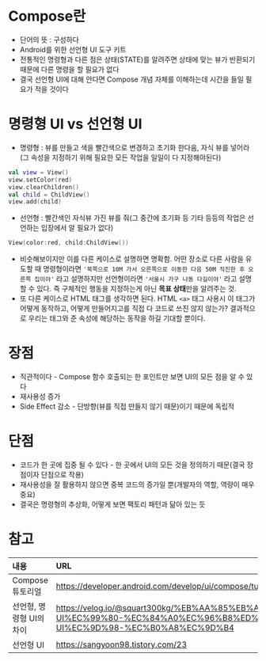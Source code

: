 # Compose란

- 단어의 뜻 : 구성하다
-  Android를 위한 선언형 UI 도구 키트
- 전통적인 명령형과 다른 점은 상태(STATE)를 알려주면 상태에 맞는 뷰가 반환되기 때문에 다른 명령을 할 필요가 없다
- 결국 선언형 UI에 대해 안다면 Compose 개념 자체를 이해하는데 시간을 들일 필요가 적을 것이다



# 명령형 UI vs 선언형 UI

- 명령형 : 뷰를 만들고 색을 빨간색으로 변경하고 초기화 한다음, 자식 뷰를 넣어라(그 속성을 지정하기 위해 필요한 모든 작업을 일일이 다 지정해야된다)
```kotlin
val view = View()
view.setColor(red)
view.clearChildren()
val child = ChildView()
view.add(child)
```
- 선언형 : 빨간색인 자식뷰 가진 뷰를 줘(그 중간에 초기화 등 기타 등등의 작업은 선언하는 입장에서 알 필요가 없다)
```kotlin
View(color:red, child:ChildView())
```
- 비슷해보이지만 이를 다른 케이스로 설명하면 명확함. 어떤 장소로 다른 사람을 유도할 때 명령형이라면 `'북쪽으로 10M 가서 오른쪽으로 이동한 다음 50M 직진한 후 오른쪽 집이야'` 라고 설명하지만 선언형이라면 `'서울시 가구 나동 다길이야'` 라고 설명할 수 있다. 즉 구체적인 행동을 지정하는게 아닌 **목표 상태**만을 알려주는 것.
-  또 다른 케이스로 HTML 태그를 생각하면 된다. HTML `<a>` 태그 사용시 이 태그가 어떻게 동작하고,  어떻게 만들어지고를 직접 다 코드로 쓰진 않지 않는가? 결과적으로 우리는 태그와 준 속성에 해당하는 동작을 하길 기대할 뿐이다.



# 장점
- 직관적이다 - Compose 함수 호출되는 한 포인트만 보면 UI의 모든 점을 알 수 있다
- 재사용성 증가
- Side Effect 감소 - 단방향(뷰를 직접 만들지 않기 때문)이기 때문에 독립적



# 단점
- 코드가 한 곳에 집중 될 수 있다 - 한 곳에서 UI의 모든 것을 정의하기 때문(결국 장점이자 단점으로 작용)
- 재사용성을 잘 활용하지 않으면 중복 코드의 증가일 뿐(개발자의 역할, 역량이 매우 중요)
- 결국은 명령형의 추상화, 어떻게 보면 팩토리 패턴과 닮아 있는 듯



# 참고

| 내용                     | URL                                                          |
| :----------------------- | :----------------------------------------------------------- |
| Compose 튜토리얼         | https://developer.android.com/develop/ui/compose/tutorial?hl=ko |
| 선언형, 명령형 UI의 차이 | https://velog.io/@squart300kg/%EB%AA%85%EB%A0%B9%ED%98%95-UI%EC%99%80-%EC%84%A0%EC%96%B8%ED%98%95-UI%EC%9D%98-%EC%B0%A8%EC%9D%B4 |
| 선언형 UI                | https://sangyoon98.tistory.com/23                            |